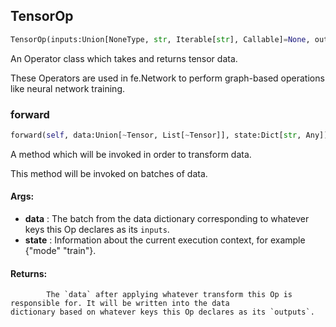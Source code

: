 ## TensorOp
```python
TensorOp(inputs:Union[NoneType, str, Iterable[str], Callable]=None, outputs:Union[NoneType, str, Iterable[str]]=None, mode:Union[NoneType, str, Iterable[str]]=None) -> None
```
An Operator class which takes and returns tensor data.

These Operators are used in fe.Network to perform graph-based operations like neural network training.

### forward
```python
forward(self, data:Union[~Tensor, List[~Tensor]], state:Dict[str, Any]) -> Union[~Tensor, List[~Tensor]]
```
A method which will be invoked in order to transform data.

This method will be invoked on batches of data.



#### Args:

* **data** :  The batch from the data dictionary corresponding to whatever keys this Op declares as its `inputs`.
* **state** :  Information about the current execution context, for example {"mode" "train"}.

#### Returns:
            The `data` after applying whatever transform this Op is responsible for. It will be written into the data            dictionary based on whatever keys this Op declares as its `outputs`.        